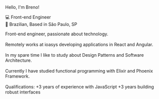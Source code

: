 Hello, I'm Breno!

💻 Front-end Engineer<br>
🏡 Brazilian, Based in São Paulo, SP<br>

Front-end engineer, passionate about technology.
<br>
<br>
Remotely works at ioasys developing applications in React and Angular.
<br>
<br>
In my spare time I like to study about Design Patterns and Software Architecture.
<br>
<br>
Currently I have studied functional programming with Elixir and Phoenix Framework.
<br>
<br>
Qualifications:
+3 years of experience with JavaScript
+3 years building robust interfaces 
